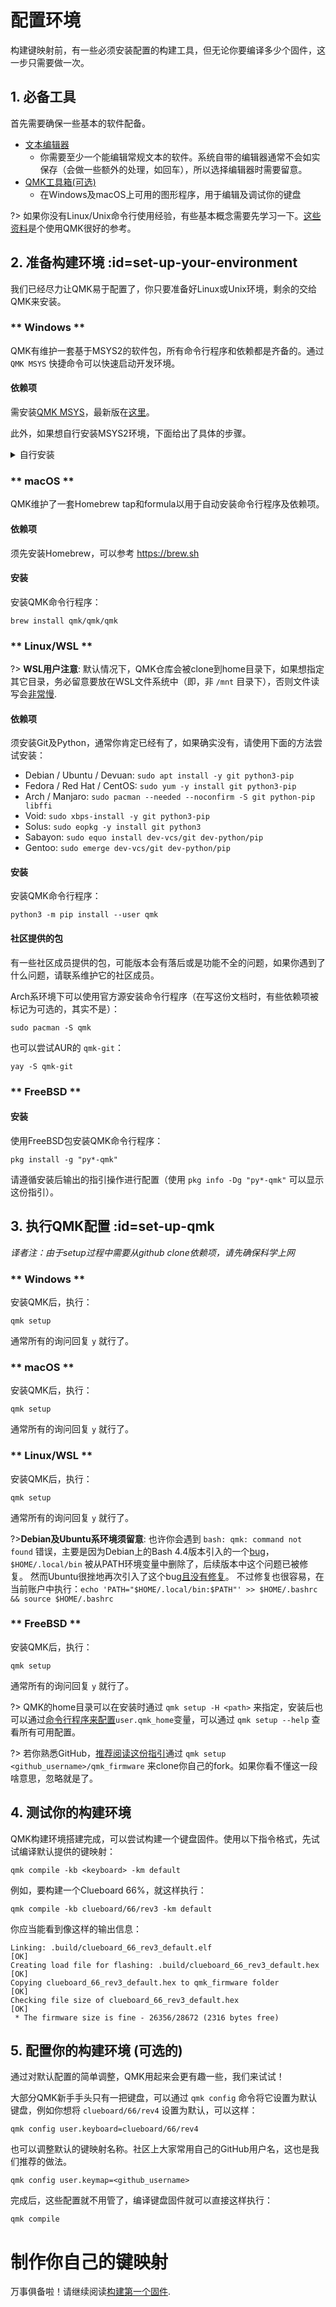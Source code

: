 # 配置环境

构建键映射前，有一些必须安装配置的构建工具，但无论你要编译多少个固件，这一步只需要做一次。

## 1. 必备工具

首先需要确保一些基本的软件配备。

* [文本编辑器](zh-cn/newbs_learn_more_resources.md#text-editor-resources)
  * 你需要至少一个能编辑常规文本的软件。系统自带的编辑器通常不会如实保存（会做一些额外的处理，如回车），所以选择编辑器时需要留意。
* [QMK工具箱(可选)](https://github.com/qmk/qmk_toolbox)
  * 在Windows及macOS上可用的图形程序，用于编辑及调试你的键盘

?> 如果你没有Linux/Unix命令行使用经验，有些基本概念需要先学习一下。[这些资料](zh-cn/newbs_learn_more_resources.md#command-line-resources)是个使用QMK很好的参考。

## 2. 准备构建环境 :id=set-up-your-environment

我们已经尽力让QMK易于配置了，你只要准备好Linux或Unix环境，剩余的交给QMK来安装。

<!-- tabs:start -->

### ** Windows **

QMK有维护一套基于MSYS2的软件包，所有命令行程序和依赖都是齐备的。通过 `QMK MSYS` 快捷命令可以快速启动开发环境。

#### 依赖项

需安装[QMK MSYS](https://msys.qmk.fm/)，最新版在[这里](https://github.com/qmk/qmk_distro_msys/releases/latest)。

此外，如果想自行安装MSYS2环境，下面给出了具体的步骤。

<details>
  <summary>自行安装</summary>

?> 若决定使用 `QMK MSYS`，请跳过此节.

#### 依赖项

遵循 https://www.msys2.org 上的指引，安装MSYS2、Git和Python。

在MSYS2安装完毕后，关闭所有的MSYS终端，启动新的MinGW 64-bit终端。

!> **注意:** MinGW 64-bit 终端*不同于*安装包最后打开的MSYS终端，窗口标题应当是紫色的"MINGW64"而不是"MSYS"。具体的差异可以[参考这里](https://www.msys2.org/wiki/MSYS2-introduction/#subsystems)。

执行如下命令：

    pacman --needed --noconfirm --disable-download-timeout -S git mingw-w64-x86_64-toolchain mingw-w64-x86_64-python3-pip

#### 安装

安装QMK命令行程序:

    python3 -m pip install qmk

</details>

### ** macOS **

QMK维护了一套Homebrew tap和formula以用于自动安装命令行程序及依赖项。

#### 依赖项

须先安装Homebrew，可以参考 https://brew.sh

#### 安装

安装QMK命令行程序：

    brew install qmk/qmk/qmk

### ** Linux/WSL **

?> **WSL用户注意**: 默认情况下，QMK仓库会被clone到home目录下，如果想指定其它目录，务必留意要放在WSL文件系统中（即，非 `/mnt` 目录下），否则文件读写会[非常慢](https://github.com/microsoft/WSL/issues/4197).

#### 依赖项

须安装Git及Python，通常你肯定已经有了，如果确实没有，请使用下面的方法尝试安装：

* Debian / Ubuntu / Devuan: `sudo apt install -y git python3-pip`
* Fedora / Red Hat / CentOS: `sudo yum -y install git python3-pip`
* Arch / Manjaro: `sudo pacman --needed --noconfirm -S git python-pip libffi`
* Void: `sudo xbps-install -y git python3-pip`
* Solus: `sudo eopkg -y install git python3`
* Sabayon: `sudo equo install dev-vcs/git dev-python/pip`
* Gentoo: `sudo emerge dev-vcs/git dev-python/pip`

#### 安装

安装QMK命令行程序：

    python3 -m pip install --user qmk

#### 社区提供的包

有一些社区成员提供的包，可能版本会有落后或是功能不全的问题，如果你遇到了什么问题，请联系维护它的社区成员。

Arch系环境下可以使用官方源安装命令行程序（在写这份文档时，有些依赖项被标记为可选的，其实不是）：

    sudo pacman -S qmk

也可以尝试AUR的 `qmk-git`：

    yay -S qmk-git

###  ** FreeBSD **

#### 安装

使用FreeBSD包安装QMK命令行程序：

    pkg install -g "py*-qmk"

请遵循安装后输出的指引操作进行配置（使用 `pkg info -Dg "py*-qmk"` 可以显示这份指引）。

<!-- tabs:end -->

## 3. 执行QMK配置 :id=set-up-qmk
*译者注：由于setup过程中需要从github clone依赖项，请先确保科学上网*

<!-- tabs:start -->

### ** Windows **

安装QMK后，执行：

    qmk setup

通常所有的询问回复 `y` 就行了。

### ** macOS **

安装QMK后，执行：

    qmk setup

通常所有的询问回复 `y` 就行了。

### ** Linux/WSL **

安装QMK后，执行：

    qmk setup

通常所有的询问回复 `y` 就行了。

?>**Debian及Ubuntu系环境须留意**:
也许你会遇到 `bash: qmk: command not found` 错误，主要是因为Debian上的Bash 4.4版本引入的一个[bug](https://bugs.debian.org/cgi-bin/bugreport.cgi?bug=839155)，`$HOME/.local/bin` 被从PATH环境变量中删除了，后续版本中这个问题已被修复。
然而Ubuntu很挫地再次引入了这个bug[且没有修复](https://bugs.launchpad.net/ubuntu/+source/bash/+bug/1588562)。
不过修复也很容易，在当前账户中执行：`echo 'PATH="$HOME/.local/bin:$PATH"' >> $HOME/.bashrc && source $HOME/.bashrc`

###  ** FreeBSD **

安装QMK后，执行：

    qmk setup

通常所有的询问回复 `y` 就行了。

<!-- tabs:end -->

?> QMK的home目录可以在安装时通过 `qmk setup -H <path>` 来指定，安装后也可以通过[命令行程序来配置](zh-cn/cli_configuration.md?id=single-key-example)`user.qmk_home`变量，可以通过 `qmk setup --help` 查看所有可用配置。

?> 若你熟悉GitHub，[推荐阅读这份指引](zh-cn/getting_started_github.md)通过 `qmk setup <github_username>/qmk_firmware` 来clone你自己的fork。如果你看不懂这一段啥意思，忽略就是了。

## 4. 测试你的构建环境

QMK构建环境搭建完成，可以尝试构建一个键盘固件。使用以下指令格式，先试试编译默认提供的键映射：

    qmk compile -kb <keyboard> -km default

例如，要构建一个Clueboard 66%，就这样执行：

    qmk compile -kb clueboard/66/rev3 -km default

你应当能看到像这样的输出信息：

```
Linking: .build/clueboard_66_rev3_default.elf                                                       [OK]
Creating load file for flashing: .build/clueboard_66_rev3_default.hex                               [OK]
Copying clueboard_66_rev3_default.hex to qmk_firmware folder                                        [OK]
Checking file size of clueboard_66_rev3_default.hex                                                 [OK]
 * The firmware size is fine - 26356/28672 (2316 bytes free)
```

## 5. 配置你的构建环境 (可选的)

通过对默认配置的简单调整，QMK用起来会更有趣一些，我们来试试！

大部分QMK新手手头只有一把键盘，可以通过 `qmk config` 命令将它设置为默认键盘，例如你想将 `clueboard/66/rev4` 设置为默认，可以这样：

    qmk config user.keyboard=clueboard/66/rev4

也可以调整默认的键映射名称。社区上大家常用自己的GitHub用户名，这也是我们推荐的做法。

    qmk config user.keymap=<github_username>

完成后，这些配置就不用管了，编译键盘固件就可以直接这样执行：

    qmk compile

# 制作你自己的键映射

万事俱备啦！请继续阅读[构建第一个固件](zh-cn/newbs_building_firmware.md).
